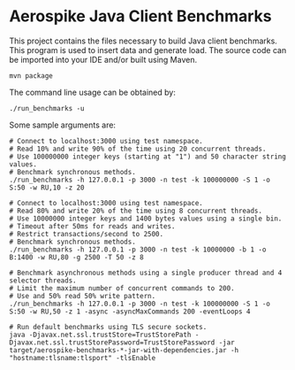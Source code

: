 Aerospike Java Client Benchmarks
================================

This project contains the files necessary to build Java client benchmarks. 
This program is used to insert data and generate load. 
The source code can be imported into your IDE and/or built using Maven.

    mvn package

The command line usage can be obtained by:

    ./run_benchmarks -u

Some sample arguments are:

    # Connect to localhost:3000 using test namespace.
    # Read 10% and write 90% of the time using 20 concurrent threads.
    # Use 100000000 integer keys (starting at "1") and 50 character string values.
    # Benchmark synchronous methods.
    ./run_benchmarks -h 127.0.0.1 -p 3000 -n test -k 100000000 -S 1 -o S:50 -w RU,10 -z 20

    # Connect to localhost:3000 using test namespace.
    # Read 80% and write 20% of the time using 8 concurrent threads.
    # Use 10000000 integer keys and 1400 bytes values using a single bin.
    # Timeout after 50ms for reads and writes.
    # Restrict transactions/second to 2500.
    # Benchmark synchronous methods.
    ./run_benchmarks -h 127.0.0.1 -p 3000 -n test -k 10000000 -b 1 -o B:1400 -w RU,80 -g 2500 -T 50 -z 8

    # Benchmark asynchronous methods using a single producer thread and 4 selector threads.
    # Limit the maximum number of concurrent commands to 200.
    # Use and 50% read 50% write pattern.
    ./run_benchmarks -h 127.0.0.1 -p 3000 -n test -k 100000000 -S 1 -o S:50 -w RU,50 -z 1 -async -asyncMaxCommands 200 -eventLoops 4

    # Run default benchmarks using TLS secure sockets.
    java -Djavax.net.ssl.trustStore=TrustStorePath -Djavax.net.ssl.trustStorePassword=TrustStorePassword -jar target/aerospike-benchmarks-*-jar-with-dependencies.jar -h "hostname:tlsname:tlsport" -tlsEnable
